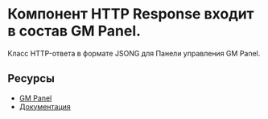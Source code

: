 # Компонент HTTP Response входит в состав GM Panel.

Класс HTTP-ответа в формате JSONG для Панели управления GM Panel.

## Ресурсы
- [GM Panel](https://apps.gearmagic.ru/gmpanel)
- [Документация](https://apps.gearmagic.ru/component/gmpanel-http)
